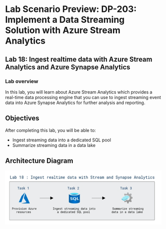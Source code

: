 # Lab Scenario Preview: DP-203: Implement a Data Streaming Solution with Azure Stream Analytics


## Lab 18: Ingest realtime data with Azure Stream Analytics and Azure Synapse Analytics

### Lab overview

In this lab, you will learn about Azure Stream Analytics which provides a real-time data processing engine that you can use to ingest streaming event data into Azure Synapse Analytics for further analysis and reporting.


## Objectives

After completing this lab, you will be able to:

 - Ingest streaming data into a dedicated SQL pool
 - Summarize streaming data in a data lake

 ## Architecture Diagram


   ![Azure portal with a cloud shell pane](./media/lab18.png)
